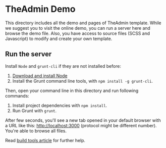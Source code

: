 # TheAdmin Demo

This directory includes all the demo and pages of TheAdmin template. While we suggest you to visit the online demo, you can run a server here and browse the demo file. Also, you have access to source files (SCSS and Javascript) to modify and create your own template.

## Run the server

Install `Node` and `grunt-cli` if they are not installed before:

1. [Download and install Node](https://nodejs.org/download)
2. Install the Grunt command line tools, with `npm install -g grunt-cli`.

Then, open your command line in this directory and run following commands:

1. Install project dependencies with `npm install`.
2. Run Grunt with `grunt`.

After few seconds, you'll see a new tab opened in your default browser with a URL like this: <http://localhost:3000> (protocol might be different number). You're able to browse all files.

Read [build tools article](http://thetheme.io/theadmin/help/article-build-tools.html) for further help.
